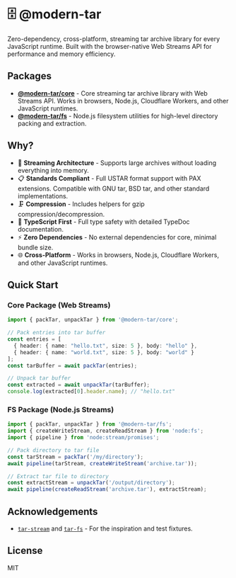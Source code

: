 # 🗄 @modern-tar

Zero-dependency, cross-platform, streaming tar archive library for every JavaScript runtime. Built with the browser-native Web Streams API for performance and memory efficiency.

## Packages

- **[@modern-tar/core](packages/core)** - Core streaming tar archive library with Web Streams API. Works in browsers, Node.js, Cloudflare Workers, and other JavaScript runtimes.
- **[@modern-tar/fs](packages/fs)** - Node.js filesystem utilities for high-level directory packing and extraction.

## Why?

- 🚀 **Streaming Architecture** - Supports large archives without loading everything into memory.
- 📋 **Standards Compliant** -
Full USTAR format support with PAX extensions. Compatible with GNU tar, BSD tar, and other standard implementations.
- 🗜️ **Compression** - Includes helpers for gzip compression/decompression.
- 📝 **TypeScript First** - Full type safety with detailed TypeDoc documentation.
- ⚡ **Zero Dependencies** - No external dependencies for core, minimal bundle size.
- 🌐 **Cross-Platform** - Works in browsers, Node.js, Cloudflare Workers, and other JavaScript runtimes.

## Quick Start

### Core Package (Web Streams)

```typescript
import { packTar, unpackTar } from '@modern-tar/core';

// Pack entries into tar buffer
const entries = [
  { header: { name: "hello.txt", size: 5 }, body: "hello" },
  { header: { name: "world.txt", size: 5 }, body: "world" }
];
const tarBuffer = await packTar(entries);

// Unpack tar buffer
const extracted = await unpackTar(tarBuffer);
console.log(extracted[0].header.name); // "hello.txt"
```

### FS Package (Node.js Streams)

```typescript
import { packTar, unpackTar } from '@modern-tar/fs';
import { createWriteStream, createReadStream } from 'node:fs';
import { pipeline } from 'node:stream/promises';

// Pack directory to tar file
const tarStream = packTar('/my/directory');
await pipeline(tarStream, createWriteStream('archive.tar'));

// Extract tar file to directory
const extractStream = unpackTar('/output/directory');
await pipeline(createReadStream('archive.tar'), extractStream);
```

## Acknowledgements

- [`tar-stream`](https://github.com/mafintosh/tar-stream) and [`tar-fs`](https://github.com/mafintosh/tar-fs) - For the inspiration and test fixtures.

## License

MIT
